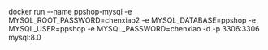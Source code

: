 docker run --name ppshop-mysql 
-e MYSQL_ROOT_PASSWORD=chenxiao2 
-e MYSQL_DATABASE=ppshop 
-e MYSQL_USER=ppshop 
-e MYSQL_PASSWORD=chenxiao -d -p 3306:3306 mysql:8.0
